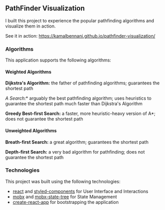 ## PathFinder Visualization

I built this project to experience the popular pathfinding algorithms and visualize them in action.

See it in action: https://kamalbennani.github.io/pathfinder-visualization/

### Algorithms

This application supports the following algorithms:

#### Weighted Algorithms

**Dijkstra's Algorithm:** the father of pathfinding algorithms; guarantees the shortest path

**A Search*:** arguably the best pathfinding algorithm; uses heuristics to guarantee the shortest path much faster than Dijkstra's Algorithm

**Greedy Best-first Search:** a faster, more heuristic-heavy version of A*; does not guarantee the shortest path

#### Unweighted Algorithms

**Breath-first Search:** a great algorithm; guarantees the shortest path

**Depth-first Search:** a very bad algorithm for pathfinding; does not guarantee the shortest path

### Technologies

This project was built using the following technologies:

- [react](https://github.com/facebook/react) and [styled-components](https://github.com/styled-components/styled-components) for User Interface and Interactions
- [mobx](https://github.com/mobxjs/mobx) and [mobx-state-tree](https://github.com/mobxjs/mobx-state-tree) for State Management
- [create-react-app](https://github.com/facebook/create-react-app) for bootstrapping the application
